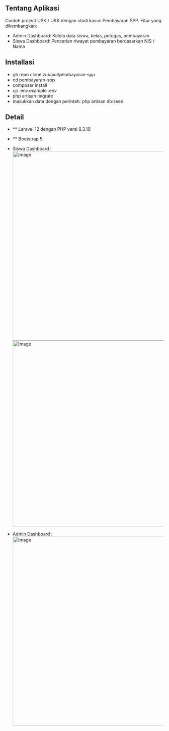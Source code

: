 ## Tentang Aplikasi

Contoh project UPK / UKK dengan studi kasus Pembayaran SPP. Fitur yang dikembangkan:
- Admin Dashboard: Kelola data siswa, kelas, petugas, pembayaran
- Siswa Dashboard: Pencarian riwayat pembayaran berdasarkan NIS / Nama  

## Installasi

- gh repo clone zubaidi/pembayaran-spp
- cd pembayaran-spp
- composer install
- cp .env.example .env
- php artisan migrate
- masukkan data dengan perintah: php artisan db:seed

## Detail

- ** Laravel 12 dengan PHP versi 8.3.10
- ** Bootstrap 5

- Siswa Dashboard :
  <img width="1348" height="600" alt="image" src="https://github.com/user-attachments/assets/a6a2d8f0-d690-4f1f-b7c9-e2ab3ec21f3e" />
  <img width="1319" height="590" alt="image" src="https://github.com/user-attachments/assets/4c122b70-d2ca-4e4e-9f85-fafd23609f35" />

- Admin Dashboard :
  <img width="1341" height="600" alt="image" src="https://github.com/user-attachments/assets/41ede99e-e86b-4f5b-9d13-9c7d99859e90" />

